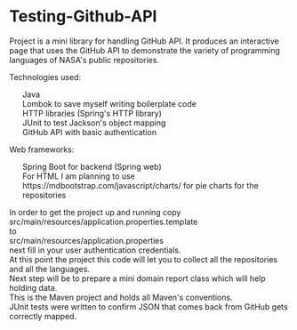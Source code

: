 # Testing-Github-API

Project is a mini library for handling GitHub API. It produces an interactive page that uses the GitHub API to demonstrate the variety of programming languages 
of NASA's public repositories. 

Technologies used:<ul>
Java<br />
Lombok to save myself writing boilerplate code<br />
HTTP libraries (Spring's HTTP library)<br />
JUnit to test Jackson's object mapping<br />
GitHub API with basic authentication<br />
</ul>

Web frameworks:
<ul>
Spring Boot for backend (Spring web)<br />
For HTML I am planning to use https://mdbootstrap.com/javascript/charts/ for pie charts for the repositories<br />
</ul>

In order to get the project up and running copy src/main/resources/application.properties.template<br /> 
to<br />
src/main/resources/application.properties<br />
next fill in your user authentication credentials.<br />
At this point the project this code will let you to collect all the repositories and all the languages.<br />
Next step will be to prepare a mini domain report class which will help holding data. <br />
This is the Maven project and holds all Maven's conventions.<br /> 
JUnit tests were written to confirm JSON that comes back from GitHub gets correctly mapped. 

